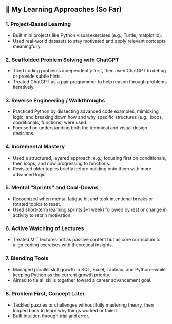 ## 🧠 My Learning Approaches (So Far)

### 1. **Project-Based Learning**
- Built mini projects like Python visual exercises (e.g., Turtle, matplotlib).
- Used real-world datasets to stay motivated and apply relevant concepts meaningfully.

### 2. **Scaffolded Problem Solving with ChatGPT**
- Tried coding problems independently first, then used ChatGPT to debug or provide subtle hints.
- Treated ChatGPT as a pair programmer to help reason through problems iteratively.

### 3. **Reverse Engineering / Walkthroughs**
- Practiced Python by dissecting advanced code examples, mimicking logic, and breaking down how and why specific structures (e.g., loops, conditionals, functions) were used.
- Focused on understanding both the technical and visual design decisions.

### 4. **Incremental Mastery**
- Used a structured, layered approach: e.g., focusing first on conditionals, then loops, and now progressing to functions.
- Revisited older topics briefly before building onto them with more advanced logic.

### 5. **Mental “Sprints” and Cool-Downs**
- Recognized when mental fatigue hit and took intentional breaks or rotated topics to reset.
- Used short-term learning sprints (~1 week) followed by rest or change in activity to retain motivation.

### 6. **Active Watching of Lectures**
- Treated MIT lectures not as passive content but as core curriculum to align coding exercises with theoretical insights.

### 7. **Blending Tools**
- Managed parallel skill growth in SQL, Excel, Tableau, and Python—while keeping Python as the current growth priority.
- Aimed to tie all skills together toward a career advancement goal.

### 8. **Problem First, Concept Later**
- Tackled puzzles or challenges without fully mastering theory, then looped back to learn why things worked or failed.
- Built intuition through trial and error.